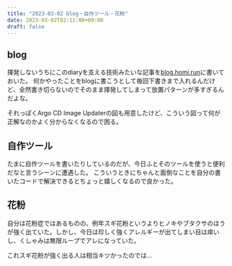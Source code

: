 ```yaml
---
title: "2023-03-02 blog・自作ツール・花粉"
date: 2023-03-02T02:11:08+09:00
draft: false
---
```


## blog
揮発しないうちにこのdiaryを支える技術みたいな記事を[blog.homi.run](https://blog.homi.run/?p=623)に書いておいた。
何かやったことをblogに書こうとして毎回下書きまで入れるんだけど、全然書き切らないのでそのまま揮発してしまって放置パターンが多すぎるんだよな。

それっぽくArgo CD Image Updaterの図も用意したけど、こういう図って何が正解なのかよく分からなくなるので困る。

## 自作ツール
たまに自作ツールを書いたりしているのだが、今日ふとそのツールを使うと便利だなと言うシーンに遭遇した。
こういうときにちゃんと面倒なことを自分の書いたコードで解決できるとちょっと嬉しくなるので良かった。

## 花粉
自分は花粉症ではあるものの、例年スギ花粉というよりヒノキやブタクサのほうが強く出ていた。しかし、今日は珍しく強くアレルギーが出てしまい目は痒いし、くしゃみは無限ループでアレになっていた。

これスギ花粉が強く出る人は相当キツかったのでは...